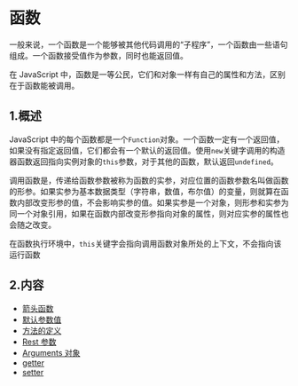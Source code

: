 # 函数

一般来说，一个函数是一个能够被其他代码调用的“子程序”，一个函数由一些语句组成。一个函数接受值作为参数，同时也能返回值。

在 JavaScript 中，函数是一等公民，它们和对象一样有自己的属性和方法，区别在于函数能被调用。

## 1.概述

JavaScript 中的每个函数都是一个`Function`对象。一个函数一定有一个返回值，如果没有指定返回值，它们都会有一个默认的返回值。使用`new`关键字调用的构造器函数返回指向实例对象的`this`参数，对于其他的函数，默认返回`undefined`。

调用函数是，传递给函数参数被称为函数的实参，对应位置的函数参数名叫做函数的形参。如果实参为基本数据类型（字符串，数值，布尔值）的变量，则就算在函数内部改变形参的值，不会影响实参的值。如果实参是一个对象，则形参和实参为同一个对象引用，如果在函数内部改变形参指向对象的属性，则对应实参的属性也会随之改变。

在函数执行环境中，`this`关键字会指向调用函数对象所处的上下文，不会指向该运行函数

## 2.内容

* [箭头函数](/functions/arrow-functions)
* [默认参数值](/functions/default-parameters)
* [方法的定义](/functions/method-definitions)
* [Rest 参数](/functions/rest-parameters)
* [Arguments 对象](/functions/arguments)
* [getter](/functions/getter)
* [setter](/functions/setter)